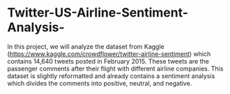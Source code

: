 # Twitter-US-Airline-Sentiment-Analysis-
In this project, we will analyze the dataset from Kaggle (https://www.kaggle.com/crowdflower/twitter-airline-sentiment) which contains 14,640 tweets posted in February 2015. These tweets are the passenger comments after their flight with different airline companies. This dataset is slightly reformatted and already contains a sentiment analysis which divides the comments into positive, neutral, and negative.
